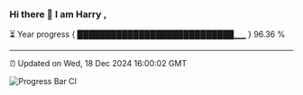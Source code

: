 ### Hi there 👋 I am Harry , 

⏳ Year progress { ████████████████████████████▁▁ } 96.36 %

---

⏰ Updated on Wed, 18 Dec 2024 16:00:02 GMT

![Progress Bar CI](https://github.com/duykhang68/duykhang68/workflows/Progress%20Bar%20CI/badge.svg)
